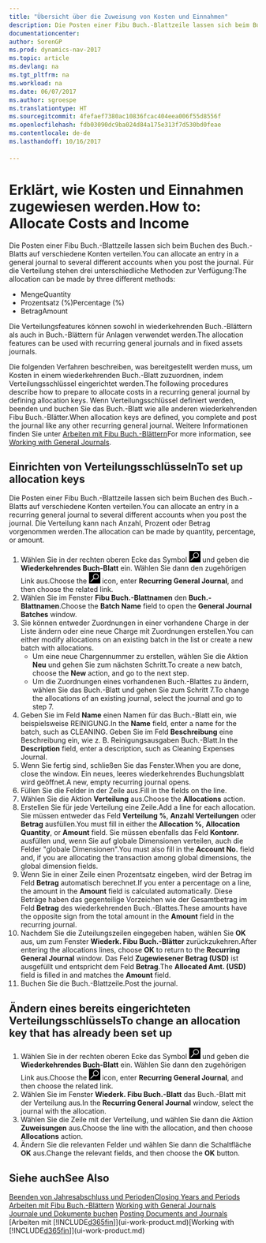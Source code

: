 ```yaml
---
title: "Übersicht über die Zuweisung von Kosten und Einnahmen"
description: Die Posten einer Fibu Buch.-Blattzeile lassen sich beim Buchen des Buch.-Blatts auf verschiedene Konten verteilen.
documentationcenter: 
author: SorenGP
ms.prod: dynamics-nav-2017
ms.topic: article
ms.devlang: na
ms.tgt_pltfrm: na
ms.workload: na
ms.date: 06/07/2017
ms.author: sgroespe
ms.translationtype: HT
ms.sourcegitcommit: 4fefaef7380ac10836fcac404eea006f55d8556f
ms.openlocfilehash: fdb03090dc9ba024d84a175e313f7d530bd0feae
ms.contentlocale: de-de
ms.lasthandoff: 10/16/2017

---
```

# <a name="how-to-allocate-costs-and-income"></a><span data-ttu-id="92121-103">Erklärt, wie Kosten und Einnahmen zugewiesen werden.</span><span class="sxs-lookup"><span data-stu-id="92121-103">How to: Allocate Costs and Income</span></span>
<span data-ttu-id="92121-104">Die Posten einer Fibu Buch.-Blattzeile lassen sich beim Buchen des Buch.-Blatts auf verschiedene Konten verteilen.</span><span class="sxs-lookup"><span data-stu-id="92121-104">You can allocate an entry in a general journal to several different accounts when you post the journal.</span></span> <span data-ttu-id="92121-105">Für die Verteilung stehen drei unterschiedliche Methoden zur Verfügung:</span><span class="sxs-lookup"><span data-stu-id="92121-105">The allocation can be made by three different methods:</span></span>

* <span data-ttu-id="92121-106">Menge</span><span class="sxs-lookup"><span data-stu-id="92121-106">Quantity</span></span>
* <span data-ttu-id="92121-107">Prozentsatz (%)</span><span class="sxs-lookup"><span data-stu-id="92121-107">Percentage (%)</span></span>
* <span data-ttu-id="92121-108">Betrag</span><span class="sxs-lookup"><span data-stu-id="92121-108">Amount</span></span>

<span data-ttu-id="92121-109">Die Verteilungsfeatures können sowohl in wiederkehrenden Buch.-Blättern als auch in Buch.-Blättern für Anlagen verwendet werden.</span><span class="sxs-lookup"><span data-stu-id="92121-109">The allocation features can be used with recurring general journals and in fixed assets journals.</span></span>
<!--You can also distribute the cost or revenue of a line to an intercompany partner when you post a sales or purchase document. When you post the document, a line will be posted in your general journal, and a corresponding line will be created in the intercompany outbox.-->

<span data-ttu-id="92121-110">Die folgenden Verfahren beschreiben, was bereitgestellt werden muss, um Kosten in einem wiederkehrenden Buch.-Blatt zuzuordnen, indem Verteilungsschlüssel eingerichtet werden.</span><span class="sxs-lookup"><span data-stu-id="92121-110">The following procedures describe how to prepare to allocate costs in a recurring general journal by defining allocation keys.</span></span> <span data-ttu-id="92121-111">Wenn Verteilungsschlüssel definiert werden, beenden und buchen Sie das Buch.-Blatt wie alle anderen wiederkehrenden Fibu Buch.-Blätter.</span><span class="sxs-lookup"><span data-stu-id="92121-111">When allocation keys are defined, you complete and post the journal like any other recurring general journal.</span></span> <span data-ttu-id="92121-112">Weitere Informationen finden Sie unter [Arbeiten mit Fibu Buch.-Blättern](ui-work-general-journals.md)</span><span class="sxs-lookup"><span data-stu-id="92121-112">For more information, see [Working with General Journals](ui-work-general-journals.md).</span></span>

## <a name="to-set-up-allocation-keys"></a><span data-ttu-id="92121-113">Einrichten von Verteilungsschlüsseln</span><span class="sxs-lookup"><span data-stu-id="92121-113">To set up allocation keys</span></span>
<span data-ttu-id="92121-114">Die Posten einer Fibu Buch.-Blattzeile lassen sich beim Buchen des Buch.-Blatts auf verschiedene Konten verteilen.</span><span class="sxs-lookup"><span data-stu-id="92121-114">You can allocate an entry in a recurring general journal to several different accounts when you post the journal.</span></span> <span data-ttu-id="92121-115">Die Verteilung kann nach Anzahl, Prozent oder Betrag vorgenommen werden.</span><span class="sxs-lookup"><span data-stu-id="92121-115">The allocation can be made by quantity, percentage, or amount.</span></span>
1. <span data-ttu-id="92121-116">Wählen Sie in der rechten oberen Ecke das Symbol ![Nach Seite oder Bericht suchen](media/ui-search/search_small.png "Nach Seite oder Bericht suchen") und geben die **Wiederkehrendes Buch-Blatt** ein. Wählen Sie dann den zugehörigen Link aus.</span><span class="sxs-lookup"><span data-stu-id="92121-116">Choose the ![Search for Page or Report](media/ui-search/search_small.png "Search for Page or Report icon") icon, enter **Recurring General Journal**, and then choose the related link.</span></span>
2. <span data-ttu-id="92121-117">Wählen Sie im Fenster **Fibu Buch.-Blattnamen** den **Buch.-Blattnamen**.</span><span class="sxs-lookup"><span data-stu-id="92121-117">Choose the **Batch Name** field to open the **General Journal Batches** window.</span></span>
3. <span data-ttu-id="92121-118">Sie können entweder Zuordnungen in einer vorhandene Charge in der Liste ändern oder eine neue Charge mit Zuordnungen erstellen.</span><span class="sxs-lookup"><span data-stu-id="92121-118">You can either modify allocations on an existing batch in the list or create a new batch with allocations.</span></span>
   * <span data-ttu-id="92121-119">Um eine neue Chargennummer zu erstellen, wählen Sie die Aktion **Neu** und gehen Sie zum nächsten Schritt.</span><span class="sxs-lookup"><span data-stu-id="92121-119">To create a new batch, choose the **New** action, and go to the next step.</span></span>
   * <span data-ttu-id="92121-120">Um die Zuordnungen eines vorhandenen Buch.-Blattes zu ändern, wählen Sie das Buch.-Blatt und gehen Sie zum Schritt 7.</span><span class="sxs-lookup"><span data-stu-id="92121-120">To change the allocations of an existing journal, select the journal and go to step 7.</span></span>    
4. <span data-ttu-id="92121-121">Geben Sie im Feld **Name** einen Namen für das Buch.-Blatt ein, wie beispielsweise REINIGUNG.</span><span class="sxs-lookup"><span data-stu-id="92121-121">In the **Name** field, enter a name for the batch, such as CLEANING.</span></span> <span data-ttu-id="92121-122">Geben Sie im Feld **Beschreibung** eine Beschreibung ein, wie z. B. Reinigungsausgaben Buch.-Blatt.</span><span class="sxs-lookup"><span data-stu-id="92121-122">In the **Description** field, enter a description, such as Cleaning Expenses Journal.</span></span>
5. <span data-ttu-id="92121-123">Wenn Sie fertig sind, schließen Sie das Fenster.</span><span class="sxs-lookup"><span data-stu-id="92121-123">When you are done, close the window.</span></span> <span data-ttu-id="92121-124">Ein neues, leeres wiederkehrendes Buchungsblatt wird geöffnet.</span><span class="sxs-lookup"><span data-stu-id="92121-124">A new, empty recurring journal opens.</span></span>
6. <span data-ttu-id="92121-125">Füllen Sie die Felder in der Zeile aus.</span><span class="sxs-lookup"><span data-stu-id="92121-125">Fill in the fields on the line.</span></span>
7. <span data-ttu-id="92121-126">Wählen Sie die Aktion **Verteilung** aus.</span><span class="sxs-lookup"><span data-stu-id="92121-126">Choose the **Allocations** action.</span></span>
8. <span data-ttu-id="92121-127">Erstellen Sie für jede Verteilung eine Zeile.</span><span class="sxs-lookup"><span data-stu-id="92121-127">Add a line for each allocation.</span></span> <span data-ttu-id="92121-128">Sie müssen entweder das Feld **Verteilung %**, **Anzahl Verteilungen** oder **Betrag** ausfüllen.</span><span class="sxs-lookup"><span data-stu-id="92121-128">You must fill in either the **Allocation %**, **Allocation Quantity**, or **Amount** field.</span></span> <span data-ttu-id="92121-129">Sie müssen ebenfalls das Feld **Kontonr.** ausfüllen und, wenn Sie auf globale Dimensionen verteilen, auch die Felder "globale Dimensionen".</span><span class="sxs-lookup"><span data-stu-id="92121-129">You must also fill in the **Account No.** field and, if you are allocating the transaction among global dimensions, the global dimension fields.</span></span>
9. <span data-ttu-id="92121-130">Wenn Sie in einer Zeile einen Prozentsatz eingeben, wird der Betrag im Feld **Betrag** automatisch berechnet.</span><span class="sxs-lookup"><span data-stu-id="92121-130">If you enter a percentage on a line, the amount in the **Amount** field is calculated automatically.</span></span> <span data-ttu-id="92121-131">Diese Beträge haben das gegenteilige Vorzeichen wie der Gesamtbetrag im Feld **Betrag** des wiederkehrenden Buch.-Blattes.</span><span class="sxs-lookup"><span data-stu-id="92121-131">These amounts have the opposite sign from the total amount in the **Amount** field in the recurring journal.</span></span>
10. <span data-ttu-id="92121-132">Nachdem Sie die Zuteilungszeilen eingegeben haben, wählen Sie **OK** aus, um zum Fenster **Wiederk. Fibu Buch.-Blätter** zurückzukehren.</span><span class="sxs-lookup"><span data-stu-id="92121-132">After entering the allocations lines, choose **OK** to return to the **Recurring General Journal** window.</span></span> <span data-ttu-id="92121-133">Das Feld **Zugewiesener Betrag (USD)** ist ausgefüllt und entspricht dem Feld **Betrag**.</span><span class="sxs-lookup"><span data-stu-id="92121-133">The **Allocated Amt. (USD)** field is filled in and matches the **Amount** field.</span></span>
11. <span data-ttu-id="92121-134">Buchen Sie die Buch.-Blattzeile.</span><span class="sxs-lookup"><span data-stu-id="92121-134">Post the journal.</span></span>

## <a name="to-change-an-allocation-key-that-has-already-been-set-up"></a><span data-ttu-id="92121-135">Ändern eines bereits eingerichteten Verteilungsschlüssels</span><span class="sxs-lookup"><span data-stu-id="92121-135">To change an allocation key that has already been set up</span></span>
1. <span data-ttu-id="92121-136">Wählen Sie in der rechten oberen Ecke das Symbol ![Nach Seite oder Bericht suchen](media/ui-search/search_small.png "Nach Seite oder Bericht suchen") und geben die **Wiederkehrendes Buch-Blatt** ein. Wählen Sie dann den zugehörigen Link aus.</span><span class="sxs-lookup"><span data-stu-id="92121-136">Choose the ![Search for Page or Report](media/ui-search/search_small.png "Search for Page or Report icon") icon, enter **Recurring General Journal**, and then choose the related link.</span></span>
2. <span data-ttu-id="92121-137">Wählen Sie im Fenster **Wiederk. Fibu Buch.-Blatt** das Buch.-Blatt mit der Verteilung aus.</span><span class="sxs-lookup"><span data-stu-id="92121-137">In the **Recurring General Journal** window, select the journal with the allocation.</span></span>
3. <span data-ttu-id="92121-138">Wählen Sie die Zeile mit der Verteilung, und wählen Sie dann die Aktion **Zuweisungen** aus.</span><span class="sxs-lookup"><span data-stu-id="92121-138">Choose the line with the allocation, and then choose **Allocations** action.</span></span>
4. <span data-ttu-id="92121-139">Ändern Sie die relevanten Felder und wählen Sie dann die Schaltfläche **OK** aus.</span><span class="sxs-lookup"><span data-stu-id="92121-139">Change the relevant fields, and then choose the **OK** button.</span></span>

## <a name="see-also"></a><span data-ttu-id="92121-140">Siehe auch</span><span class="sxs-lookup"><span data-stu-id="92121-140">See Also</span></span>
[<span data-ttu-id="92121-141">Beenden von Jahresabschluss und Perioden</span><span class="sxs-lookup"><span data-stu-id="92121-141">Closing Years and Periods</span></span>](year-close-years-periods.md)  
<span data-ttu-id="92121-142">[Arbeiten mit Fibu Buch.-Blättern](ui-work-general-journals.md)  </span><span class="sxs-lookup"><span data-stu-id="92121-142">[Working with General Journals](ui-work-general-journals.md)  </span></span>  
<span data-ttu-id="92121-143">[Journale und Dokumente buchen](ui-post-documents-journals.md)  </span><span class="sxs-lookup"><span data-stu-id="92121-143">[Posting Documents and Journals](ui-post-documents-journals.md)  </span></span>  
<span data-ttu-id="92121-144">[Arbeiten mit [!INCLUDE[d365fin](includes/d365fin_md.md)]](ui-work-product.md)</span><span class="sxs-lookup"><span data-stu-id="92121-144">[Working with [!INCLUDE[d365fin](includes/d365fin_md.md)]](ui-work-product.md)</span></span>

